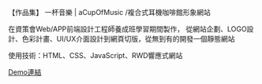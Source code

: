 【作品集】 一杯音樂 | aCupOfMusic
/複合式耳機咖啡館形象網站

在資策會Web/APP前端設計工程師養成班學習期間製作，
從網站企劃、LOGO設計、色彩計畫、UI/UX介面設計到網頁切版，從無到有的開發一個靜態網站

使用技術：HTML、CSS、JavaScript、RWD響應式網站

[Demo連結](https://benben9535.github.io/aCupOfMusic/index.html)

